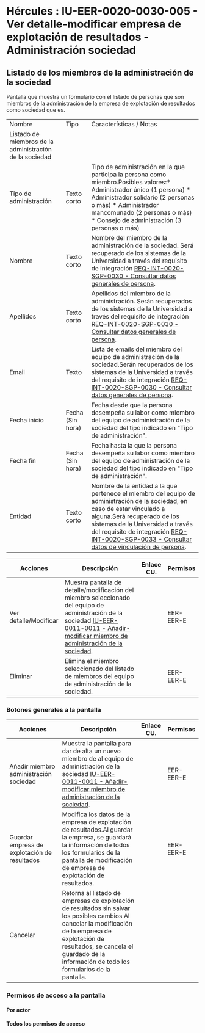 # Hércules : IU\-EER\-0020\-0030\-005 \- Ver detalle\-modificar empresa de explotación de resultados \- Administración sociedad



## Listado de los miembros de la administración de la sociedad

Pantalla que muestra un formulario con el listado de personas que son miembros de la administración de la empresa de explotación de resultados como sociedad que es.



|  | | |
| --- | --- | --- |
| Nombre | Tipo | Características / Notas |
| Listado de miembros de la administración de la sociedad | | |
| Tipo de administración | Texto corto | Tipo de administración en la que participa la persona como miembro.Posibles valores:* Administrador único (1 persona) * Administrador solidario (2 personas o más) * Administrador mancomunado (2 personas o más) * Consejo de administración (3 personas o más) |
| Nombre | Texto corto | Nombre del miembro de la administración de la sociedad. Será recuperado de los sistemas de la Universidad a través del requisito de integración [REQ\-INT\-0020\-SGP\-0030 \- Consultar datos generales de persona](/hercules/sgi-sistema-de-gestion-de-investigacion/requisitos-y-analisis-funcional/analisis-funcional-sgi-hercules/gen-aspectos-generales/int-requisitos-de-integracion/req-int-0020-sgp-integracion-con-sistema-de-gestion-de-personas/req-int-0020-sgp-0030-consultar-datos-generales-de-persona.md "/hercules/sgi-sistema-de-gestion-de-investigacion/requisitos-y-analisis-funcional/analisis-funcional-sgi-hercules/gen-aspectos-generales/int-requisitos-de-integracion/req-int-0020-sgp-integracion-con-sistema-de-gestion-de-personas/req-int-0020-sgp-0030-consultar-datos-generales-de-persona.md"). |
| Apellidos | Texto corto | Apellidos del miembro de la administración. Serán recuperados de los sistemas de la Universidad a través del requisito de integración [REQ\-INT\-0020\-SGP\-0030 \- Consultar datos generales de persona](/hercules/sgi-sistema-de-gestion-de-investigacion/requisitos-y-analisis-funcional/analisis-funcional-sgi-hercules/gen-aspectos-generales/int-requisitos-de-integracion/req-int-0020-sgp-integracion-con-sistema-de-gestion-de-personas/req-int-0020-sgp-0030-consultar-datos-generales-de-persona.md "/hercules/sgi-sistema-de-gestion-de-investigacion/requisitos-y-analisis-funcional/analisis-funcional-sgi-hercules/gen-aspectos-generales/int-requisitos-de-integracion/req-int-0020-sgp-integracion-con-sistema-de-gestion-de-personas/req-int-0020-sgp-0030-consultar-datos-generales-de-persona.md"). |
| Email | Texto | Lista de emails del miembro del equipo de administración de la sociedad.Serán recuperados de los sistemas de la Universidad a través del requisito de integración [REQ\-INT\-0020\-SGP\-0030 \- Consultar datos generales de persona](/hercules/sgi-sistema-de-gestion-de-investigacion/requisitos-y-analisis-funcional/analisis-funcional-sgi-hercules/gen-aspectos-generales/int-requisitos-de-integracion/req-int-0020-sgp-integracion-con-sistema-de-gestion-de-personas/req-int-0020-sgp-0030-consultar-datos-generales-de-persona.md "/hercules/sgi-sistema-de-gestion-de-investigacion/requisitos-y-analisis-funcional/analisis-funcional-sgi-hercules/gen-aspectos-generales/int-requisitos-de-integracion/req-int-0020-sgp-integracion-con-sistema-de-gestion-de-personas/req-int-0020-sgp-0030-consultar-datos-generales-de-persona.md"). |
| Fecha inicio | Fecha (Sin hora) | Fecha desde que la persona desempeña su labor como miembro del equipo de administración de la sociedad del tipo indicado en "Tipo de administración". |
| Fecha fin | Fecha (Sin hora) | Fecha hasta la que la persona desempeña su labor como miembro del equipo de administración de la sociedad del tipo indicado en "Tipo de administración". |
| Entidad | Texto corto | Nombre de la entidad a la que pertenece el miembro del equipo de administración de la sociedad, en caso de estar vinculado a alguna.Será recuperado de los sistemas de la Universidad a través del requisito de integración [REQ\-INT\-0020\-SGP\-0033 \- Consultar datos de vinculación de persona](/hercules/sgi-sistema-de-gestion-de-investigacion/requisitos-y-analisis-funcional/analisis-funcional-sgi-hercules/gen-aspectos-generales/int-requisitos-de-integracion/req-int-0020-sgp-integracion-con-sistema-de-gestion-de-personas/req-int-0020-sgp-0033-consultar-datos-de-vinculacion-de-persona.md "/hercules/sgi-sistema-de-gestion-de-investigacion/requisitos-y-analisis-funcional/analisis-funcional-sgi-hercules/gen-aspectos-generales/int-requisitos-de-integracion/req-int-0020-sgp-integracion-con-sistema-de-gestion-de-personas/req-int-0020-sgp-0033-consultar-datos-de-vinculacion-de-persona.md"). |



| Acciones | Descripción | Enlace CU. | Permisos |
| --- | --- | --- | --- |
| Ver detalle/Modificar | Muestra pantalla de detalle/modificación del miembro seleccionado del equipo de administración de la sociedad [IU\-EER\-0011\-0011 \- Añadir\-modificar miembro de administración de la sociedad](/hercules/sgi-sistema-de-gestion-de-investigacion/requisitos-y-analisis-funcional/analisis-funcional-sgi-hercules/eer-modulo-de-empresas-de-explotacion-de-resultados-ebts-eicnts-spin-offs/eer-interfaz-de-usuario/iu-eer-0010-gestion-de-empresa-de-explotacion-de-resultados/iu-eer-0011-gestion-de-empresa-de-explotacion-de-resultados-popups-auxiliares/iu-eer-0011-0011-anadir-modificar-miembro-de-administracion-de-la-sociedad.md "/hercules/sgi-sistema-de-gestion-de-investigacion/requisitos-y-analisis-funcional/analisis-funcional-sgi-hercules/eer-modulo-de-empresas-de-explotacion-de-resultados-ebts-eicnts-spin-offs/eer-interfaz-de-usuario/iu-eer-0010-gestion-de-empresa-de-explotacion-de-resultados/iu-eer-0011-gestion-de-empresa-de-explotacion-de-resultados-popups-auxiliares/iu-eer-0011-0011-anadir-modificar-miembro-de-administracion-de-la-sociedad.md"). |  | EER\-EER\-E |
| Eliminar | Elimina el miembro seleccionado del listado de miembros del equipo de administración de la sociedad. |  | EER\-EER\-E |

### Botones generales a la pantalla



| Acciones | Descripción | Enlace CU. | Permisos |
| --- | --- | --- | --- |
| Añadir miembro administración sociedad | Muestra la pantalla para dar de alta un nuevo miembro de al equipo de administración de la sociedad [IU\-EER\-0011\-0011 \- Añadir\-modificar miembro de administración de la sociedad](/hercules/sgi-sistema-de-gestion-de-investigacion/requisitos-y-analisis-funcional/analisis-funcional-sgi-hercules/eer-modulo-de-empresas-de-explotacion-de-resultados-ebts-eicnts-spin-offs/eer-interfaz-de-usuario/iu-eer-0010-gestion-de-empresa-de-explotacion-de-resultados/iu-eer-0011-gestion-de-empresa-de-explotacion-de-resultados-popups-auxiliares/iu-eer-0011-0011-anadir-modificar-miembro-de-administracion-de-la-sociedad.md "/hercules/sgi-sistema-de-gestion-de-investigacion/requisitos-y-analisis-funcional/analisis-funcional-sgi-hercules/eer-modulo-de-empresas-de-explotacion-de-resultados-ebts-eicnts-spin-offs/eer-interfaz-de-usuario/iu-eer-0010-gestion-de-empresa-de-explotacion-de-resultados/iu-eer-0011-gestion-de-empresa-de-explotacion-de-resultados-popups-auxiliares/iu-eer-0011-0011-anadir-modificar-miembro-de-administracion-de-la-sociedad.md"). |  | EER\-EER\-E |
| Guardar empresa de explotación de resultados | Modifica los datos de la empresa de explotación de resultados.Al guardar la empresa, se guardará la información de todos los formularios de la pantalla de modificación de empresa de explotación de resultados. |  | EER\-EER\-E |
| Cancelar | Retorna al listado de empresas de explotación de resultados sin salvar los posibles cambios.Al cancelar la modificación de la empresa de explotación de resultados, se cancela el guardado de la información de todo los formularios de la pantalla. |  |  |

### Permisos de acceso a la pantalla

#### Por actor

#### Todos los permisos de acceso




